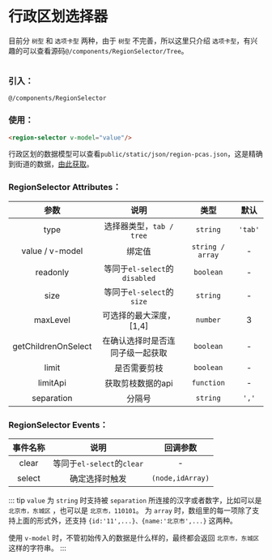 # 行政区划选择器

目前分 `树型` 和 `选项卡型` 两种，由于 `树型` 不完善，所以这里只介绍 `选项卡型`，有兴趣的可以查看源码`@/components/RegionSelector/Tree`。

<img :src="$withBase('/region-selector_tab.png')">

### 引入：

`@/components/RegionSelector`

### 使用：
```html
<region-selector v-model="value"/>
```

行政区划的数据模型可以查看`public/static/json/region-pcas.json`，这是精确到街道的数据，[由此获取](https://github.com/modood/Administrative-divisions-of-China)。

### RegionSelector Attributes：

| 参数                | 说明                                    | 类型             | 默认    |
| :-----------------: | :-------------------------------------: | :--------------: | :-----: |
| type                | 选择器类型，`tab / tree`                | `string`         | `'tab'` |
| value / v-model     | 绑定值                                  | `string / array` | -       | 
| readonly            | 等同于`el-select`的`disabled`           | `boolean`        | -       | 
| size                | 等同于`el-select`的`size`               | `string`         | -       | 
| maxLevel            | 可选择的最大深度，[1,4]                 | `number`         | 3       | 
| getChildrenOnSelect | 在确认选择时是否连同子级一起获取        | `boolean`        | -       | 
| limit               | 是否需要剪枝                            | `boolean`        | -       | 
| limitApi            | 获取剪枝数据的api                       | `function`       | -       | 
| separation          | 分隔号                                  | `string`         | `','`   | 

### RegionSelector Events：

| 事件名称 | 说明                       | 回调参数         |
| :------: | :------------------------: | :--------------: |
| clear    | 等同于`el-select`的`clear` | -                |
| select   | 确定选择时触发             | `(node,idArray)` |


::: tip
`value` 为 `string` 时支持被 `separation` 所连接的汉字或者数字，比如可以是 `北京市，东城区` ，也可以是 `北京市，110101`。
为 `array` 时，数组里的每一项除了支持上面的形式外，还支持 `{id:'11',...}、{name:'北京市',...}` 这两种。

使用 `v-model` 时，不管初始传入的数据是什么样的，最终都会返回 `北京市，东城区` 这样的字符串。
:::
